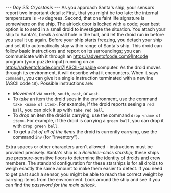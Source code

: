 *--- Day 25: Cryostasis ---*
As you approach Santa's ship, your sensors report two important details:
First, that you might be too late: the internal temperature is <span title="This is the same in Fahrenheit and Celsius.">`-40` degrees</span>.
Second, that one faint life signature is somewhere on the ship.
The airlock door is locked with a code; your best option is to send in a small droid to investigate the situation.  You attach your ship to Santa's, break a small hole in the hull, and let the droid run in before you seal it up again. Before your ship starts freezing, you detach your ship and set it to automatically stay within range of Santa's ship.
This droid can follow basic instructions and report on its surroundings; you can communicate with it through an <https://adventofcode.com9|Intcode> program (your puzzle input) running on an <https://adventofcode.com17|ASCII-capable> computer.
As the droid moves through its environment, it will describe what it encounters.  When it says `Command?`, you can give it a single instruction terminated with a newline (ASCII code `10`). Possible instructions are:

- *Movement* via `north`, `south`, `east`, or `west`.
- To *take* an item the droid sees in the environment, use the command `take <name of item>`. For example, if the droid reports seeing a `red ball`, you can pick it up with `take red ball`.
- To *drop* an item the droid is carrying, use the command `drop <name of item>`. For example, if the droid is carrying a `green ball`, you can drop it with `drop green ball`.
- To get a *list of all of the items* the droid is currently carrying, use the command `inv` (for "inventory").

Extra spaces or other characters aren't allowed - instructions must be provided precisely.
Santa's ship is a *Reindeer-class starship*; these ships use pressure-sensitive floors to determine the identity of droids and crew members.  The standard configuration for these starships is for all droids to weigh exactly the same amount to make them easier to detect.  If you need to get past such a sensor, you might be able to reach the correct weight by carrying items from the environment.
Look around the ship and see if you can find the *password for the main airlock*.
